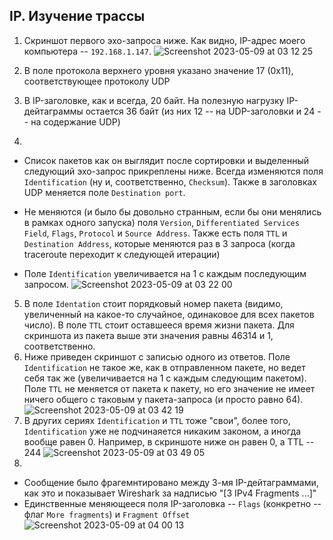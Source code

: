 ## IP. Изучение трассы

1. Скриншот первого эхо-запроса ниже. Как видно, IP-адрес моего компьютера -- `192.168.1.147`.
![Screenshot 2023-05-09 at 03 12 25](https://user-images.githubusercontent.com/65076429/236962844-c6a24542-9af0-4056-b3a0-ff55252c54d1.png)

2. В поле протокола верхнего уровня указано значение 17 (0x11), соответствующее протоколу UDP
3. В IP-заголовке, как и всегда, 20 байт. На полезную нагрузку IP-дейтаграммы остается 36 байт (из них 12 -- на UDP-заголовки и 24 -- на содержание UDP)
4.
 - Список пакетов как он выглядит после сортировки и выделенный следующий эхо-запрос прикреплены ниже. Всегда изменяются поля `Identification` (ну и, соответственно, `Checksum`). Также в заголовках UDP меняется поле `Destination port`.
  
- Не меняются (и было бы довольно странным, если бы они менялись в рамках одного запуска) поля `Version`, `Differentiated Services Field`, `Flags`, `Protocol` и `Source Address`.
Также есть поля `TTL` и `Destination Address`, которые меняются раз в 3 запроса (когда traceroute переходит к следующей итерации)
  
- Поле `Identification` увеличивается на 1 с каждым последующим запросом.
![Screenshot 2023-05-09 at 03 22 00](https://user-images.githubusercontent.com/65076429/236963761-34f26b99-94a9-4a05-8b7a-85fd059bcc15.png) 

5. В поле `Identation` стоит порядковый номер пакета (видимо, увеличенный на какое-то случайное, одинаковое для всех пакетов число). В поле `TTL` стоит оставшееся время жизни пакета. Для скриншота из пакета выше эти значения равны 46314 и 1, соответственно.
6. Ниже приведен скриншот с записью одного из ответов. Поле `Identification` не такое же, как в отправленном пакете, но ведет себя так же (увеличивается на 1 с каждым следующим пакетом).
Поле `TTL` не меняется от пакета к пакету, но его значение не имеет ничего общего с таковым у пакета-запроса (и просто равно 64).
 ![Screenshot 2023-05-09 at 03 42 19](https://user-images.githubusercontent.com/65076429/236965871-2b747b9b-439e-4dd3-890f-a572086624e9.png)
7. В других сериях `Identification` и `TTL` тоже "свои", более того, `Identification` уже не подчинаяется никаким законом, а иногда вообще равен 0. Например, в скриншоте ниже он равен 0, а TTL -- 244
 ![Screenshot 2023-05-09 at 03 49 05](https://user-images.githubusercontent.com/65076429/236966603-1ac72c9b-1b55-4c4d-ac6c-d6ac170de969.png)
8.
- Сообщение было фрагемнтировано между 3-мя IP-дейтаграммами, как это и показывает Wireshark за надписью "[3 IPv4 Fragments ...]"
- Единственные меняющееся поля IP-заголовка -- `Flags` (конкретно -- флаг `More fragments`) и `Fragment Offset`
![Screenshot 2023-05-09 at 04 00 13](https://user-images.githubusercontent.com/65076429/236967718-0dacf7f0-7d7c-4629-80d1-6de08423ba79.png)
